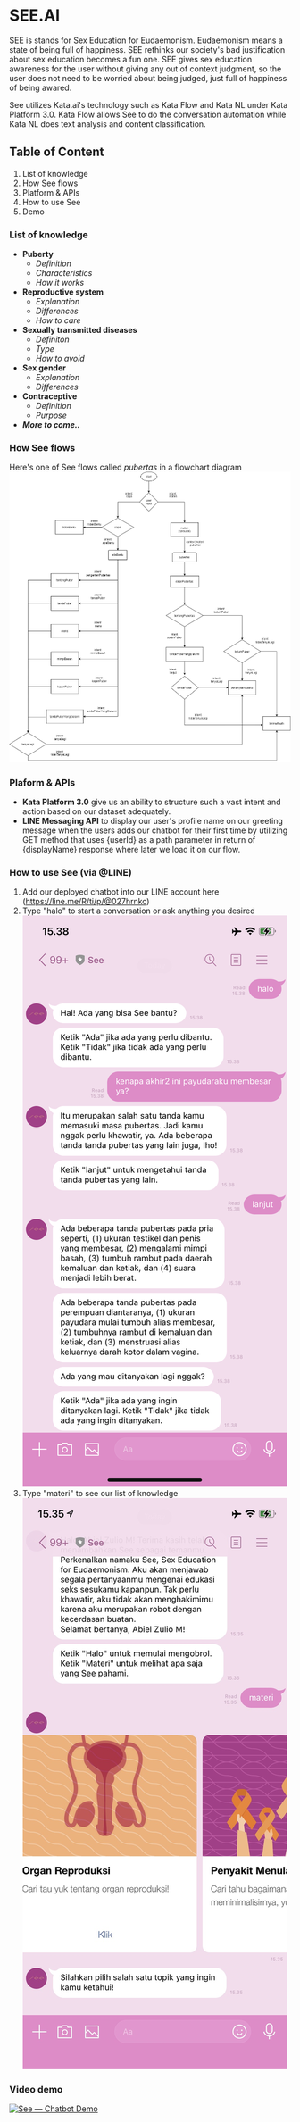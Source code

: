 # SEE.AI
SEE is stands for Sex Education for Eudaemonism. Eudaemonism means a state of being full of happiness. SEE rethinks our society's bad justification about sex education becomes a fun one. SEE gives sex education awareness for the user without giving any out of context judgment, so the user does not need to be worried about being judged, just full of happiness of being awared.

See utilizes Kata.ai's technology such as Kata Flow and Kata NL under Kata Platform 3.0. Kata Flow allows See to do the conversation automation while Kata NL does text analysis and content classification.

## Table of Content
1. List of knowledge
2. How See flows
3. Platform & APIs
3. How to use See
3. Demo

### List of knowledge
* **Puberty**
  * *Definition*
  * *Characteristics*
  * *How it works*
* **Reproductive system**
  * *Explanation*
  * *Differences*
  * *How to care*
* **Sexually transmitted diseases**
  * *Definiton*
  * *Type*
  * *How to avoid*
* **Sex gender**
  * *Explanation*
  * *Differences*
* **Contraceptive**
  * *Definition*
  * *Purpose*
* __*More to come..*__

### How See flows

Here's one of See flows called *pubertas* in a flowchart diagram
![Flowchart Pros](/img/flow.png)

### Plaform & APIs
* **Kata Platform 3.0** give us an ability to structure such a vast intent and action based on our dataset adequately.
* **LINE Messaging API** to display our user's profile name on our greeting message when the users adds our chatbot for their first time by utilizing GET method that uses {userId} as a path parameter in return of {displayName} response where later we load it on our flow.

### How to use See (via @LINE)
1. Add our deployed chatbot into our LINE account here (https://line.me/R/ti/p/@027hrnkc)
2. Type "halo" to start a conversation or ask anything you desired
![Demo](/img/demo-1.jpg)
3. Type "materi" to see our list of knowledge
![Demo](/img/demo-2.jpg)

### **Video demo**
[![See — Chatbot Demo](https://img.youtube.com/vi/wu_tSWBrnDQ/maxresdefault.jpg)](https://www.youtube.com/watch?v=wu_tSWBrnDQ&feature=youtu.be "See — Chatbot Demo")
